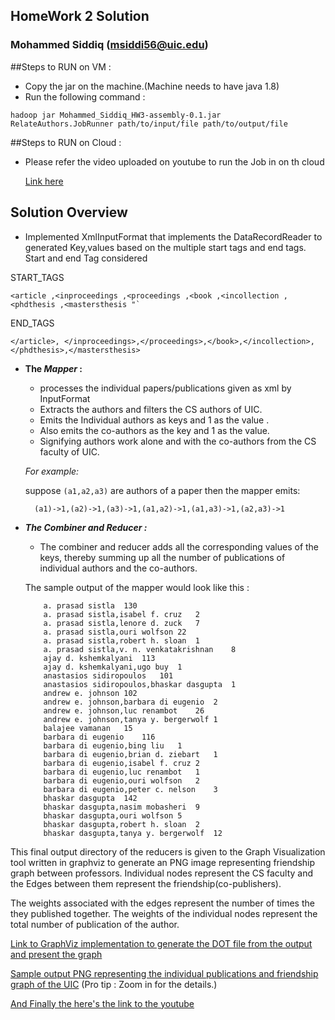 ## HomeWork 2 Solution
### Mohammed Siddiq (msiddi56@uic.edu)


##Steps to RUN on VM :

- Copy the jar on the machine.(Machine needs to have java 1.8)
- Run the following command :

```
hadoop jar Mohammed_Siddiq_HW3-assembly-0.1.jar RelateAuthors.JobRunner path/to/input/file path/to/output/file
```

##Steps to RUN on Cloud :

- Please refer the video uploaded on youtube to run the Job in on th cloud
 
    [Link here](https://youtu.be/wea0r-EPSrY)



## Solution Overview

- Implemented XmlInputFormat that implements the DataRecordReader to generated Key,values based on the multiple start tags and end tags. Start and end Tag considered 

START_TAGS 

```
<article ,<inproceedings ,<proceedings ,<book ,<incollection ,<phdthesis ,<mastersthesis "`
```
END_TAGS 

```
</article>, </inproceedings>,</proceedings>,</book>,</incollection>,</phdthesis>,</mastersthesis>
```

- **The _Mapper_ :**
  -  processes the individual papers/publications given as xml by InputFormat 
  - Extracts the authors and filters the CS authors of UIC.
  - Emits the Individual authors as keys and 1 as the value .
  - Also emits the co-authors as the key and 1 as the value.
  - Signifying authors work alone and with the co-authors from the CS faculty of UIC.
  
  _For example:_
  
  suppose `(a1,a2,a3)` are authors of a paper then the mapper emits:
    
        (a1)->1,(a2)->1,(a3)->1,(a1,a2)->1,(a1,a3)->1,(a2,a3)->1
    
- **_The Combiner and Reducer :_** 
    
    - The combiner and reducer adds all the corresponding values of the keys, thereby summing up all the number of publications of individual authors and the co-authors.
    
    The sample output of the mapper would look like this :
    
       
          a. prasad sistla	130
          a. prasad sistla,isabel f. cruz	2
          a. prasad sistla,lenore d. zuck	7
          a. prasad sistla,ouri wolfson	22
          a. prasad sistla,robert h. sloan	1
          a. prasad sistla,v. n. venkatakrishnan	8
          ajay d. kshemkalyani	113
          ajay d. kshemkalyani,ugo buy	1
          anastasios sidiropoulos	101
          anastasios sidiropoulos,bhaskar dasgupta	1
          andrew e. johnson	102
          andrew e. johnson,barbara di eugenio	2
          andrew e. johnson,luc renambot	26
          andrew e. johnson,tanya y. bergerwolf	1
          balajee vamanan	15
          barbara di eugenio	116
          barbara di eugenio,bing liu	1
          barbara di eugenio,brian d. ziebart	1
          barbara di eugenio,isabel f. cruz	2
          barbara di eugenio,luc renambot	1
          barbara di eugenio,ouri wolfson	2
          barbara di eugenio,peter c. nelson	3
          bhaskar dasgupta	142
          bhaskar dasgupta,nasim mobasheri	9
          bhaskar dasgupta,ouri wolfson	5
          bhaskar dasgupta,robert h. sloan	2
          bhaskar dasgupta,tanya y. bergerwolf	12
     
     
     
   




This final output directory of the reducers is given to the Graph Visualization tool written in graphviz to generate an PNG image representing friendship graph between professors. Individual nodes represent the CS faculty and the Edges between them represent the friendship(co-publishers).

The weights associated with the edges represent the number of times the they published together. The weights of the individual nodes represent the total number of publication of the author.

 [Link to GraphViz implementation to generate the DOT file from the output and present the graph](https://bitbucket.org/Iam_MohammedSiddiq/mohammed_siddiq_hw2_graphviz/src/master/)
 
 
 [Sample output PNG representing the individual publications and friendship graph of the UIC](https://drive.google.com/file/d/10s2qEnf3xRBm78Q2qkmKgWktAP9KrC2K/view?usp=sharing) 
 (Pro tip : Zoom in for the details.)
 

 
 [And Finally the here's the link to the youtube](https://youtu.be/wea0r-EPSrY)
 
 

